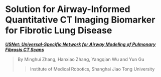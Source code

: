 # Solution for Airway-Informed Quantitative CT Imaging Biomarker for Fibrotic Lung Disease

[**_USNet: Universal-Specific Network for Airway Modeling of Pulmonary Fibrosis CT Scans_**]()

> By Minghui Zhang, Hanxiao Zhang, Yangqian Wu and Yun Gu
>> Institute of Medical Robotics, Shanghai Jiao Tong University